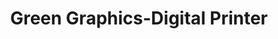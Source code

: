 ---
title: "Green Graphics-Digital Printer"
url: /odanavattom/green-graphics-digital-printer/
shop: copyshop
---